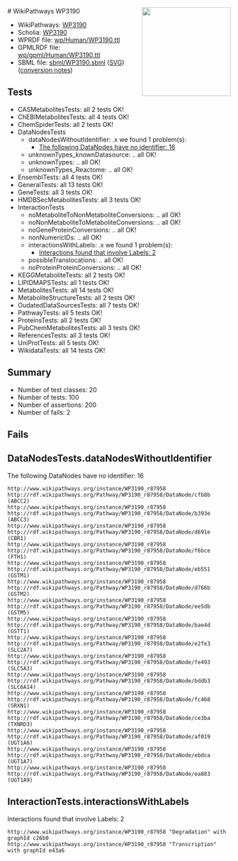 <img style="float: right; width: 200px" src="../logo.png" />
# WikiPathways WP3190

* WikiPathways: [WP3190](https://identifiers.org/wikipathways:WP3190)
* Scholia: [WP3190](https://scholia.toolforge.org/wikipathways/WP3190)
* WPRDF file: [wp/Human/WP3190.ttl](../wp/Human/WP3190.ttl)
* GPMLRDF file: [wp/gpml/Human/WP3190.ttl](../wp/gpml/Human/WP3190.ttl)
* SBML file: [sbml/WP3190.sbml](../sbml/WP3190.sbml) ([SVG](../sbml/WP3190.svg)) ([conversion notes](../sbml/WP3190.txt))

## Tests
* CASMetabolitesTests: all 2 tests OK!
* ChEBIMetabolitesTests: all 4 tests OK!
* ChemSpiderTests: all 2 tests OK!
* DataNodesTests
    * dataNodesWithoutIdentifier: .x we found 1 problem(s):
        * [The following DataNodes have no identifier: 16](#8792c496)
    * unknownTypes_knownDatasource: .. all OK!
    * unknownTypes: .. all OK!
    * unknownTypes_Reactome: .. all OK!
* EnsemblTests: all 4 tests OK!
* GeneralTests: all 13 tests OK!
* GeneTests: all 3 tests OK!
* HMDBSecMetabolitesTests: all 3 tests OK!
* InteractionTests
    * noMetaboliteToNonMetaboliteConversions: .. all OK!
    * noNonMetaboliteToMetaboliteConversions: .. all OK!
    * noGeneProteinConversions: .. all OK!
    * nonNumericIDs: .. all OK!
    * interactionsWithLabels: .x we found 1 problem(s):
        * [Interactions found that involve Labels: 2](#630d2679)
    * possibleTranslocations: .. all OK!
    * noProteinProteinConversions: .. all OK!
* KEGGMetaboliteTests: all 2 tests OK!
* LIPIDMAPSTests: all 1 tests OK!
* MetabolitesTests: all 14 tests OK!
* MetaboliteStructureTests: all 2 tests OK!
* OudatedDataSourcesTests: all 7 tests OK!
* PathwayTests: all 5 tests OK!
* ProteinsTests: all 2 tests OK!
* PubChemMetabolitesTests: all 3 tests OK!
* ReferencesTests: all 3 tests OK!
* UniProtTests: all 5 tests OK!
* WikidataTests: all 14 tests OK!


## Summary

* Number of test classes: 20
* Number of tests: 100
* Number of assertions: 200
* Number of fails: 2

## Fails

<a name="8792c496" />

## DataNodesTests.dataNodesWithoutIdentifier

The following DataNodes have no identifier: 16
```
http://www.wikipathways.org/instance/WP3190_r87958 http://rdf.wikipathways.org/Pathway/WP3190_r87958/DataNode/cfb8b (ABCC2)
http://www.wikipathways.org/instance/WP3190_r87958 http://rdf.wikipathways.org/Pathway/WP3190_r87958/DataNode/b393e (ABCC3)
http://www.wikipathways.org/instance/WP3190_r87958 http://rdf.wikipathways.org/Pathway/WP3190_r87958/DataNode/d691e (CBR1)
http://www.wikipathways.org/instance/WP3190_r87958 http://rdf.wikipathways.org/Pathway/WP3190_r87958/DataNode/f6bce (FTH1)
http://www.wikipathways.org/instance/WP3190_r87958 http://rdf.wikipathways.org/Pathway/WP3190_r87958/DataNode/eb551 (GSTM1)
http://www.wikipathways.org/instance/WP3190_r87958 http://rdf.wikipathways.org/Pathway/WP3190_r87958/DataNode/d766b (GSTM2)
http://www.wikipathways.org/instance/WP3190_r87958 http://rdf.wikipathways.org/Pathway/WP3190_r87958/DataNode/ee5db (GSTM5)
http://www.wikipathways.org/instance/WP3190_r87958 http://rdf.wikipathways.org/Pathway/WP3190_r87958/DataNode/bae4d (GSTT1)
http://www.wikipathways.org/instance/WP3190_r87958 http://rdf.wikipathways.org/Pathway/WP3190_r87958/DataNode/e2fe3 (SLC2A7)
http://www.wikipathways.org/instance/WP3190_r87958 http://rdf.wikipathways.org/Pathway/WP3190_r87958/DataNode/fe493 (SLC5A3)
http://www.wikipathways.org/instance/WP3190_r87958 http://rdf.wikipathways.org/Pathway/WP3190_r87958/DataNode/bddb3 (SLC6A14)
http://www.wikipathways.org/instance/WP3190_r87958 http://rdf.wikipathways.org/Pathway/WP3190_r87958/DataNode/fc468 (SRXN1)
http://www.wikipathways.org/instance/WP3190_r87958 http://rdf.wikipathways.org/Pathway/WP3190_r87958/DataNode/ce3ba (TXNRD3)
http://www.wikipathways.org/instance/WP3190_r87958 http://rdf.wikipathways.org/Pathway/WP3190_r87958/DataNode/af019 (UGT1A6)
http://www.wikipathways.org/instance/WP3190_r87958 http://rdf.wikipathways.org/Pathway/WP3190_r87958/DataNode/ebdca (UGT1A7)
http://www.wikipathways.org/instance/WP3190_r87958 http://rdf.wikipathways.org/Pathway/WP3190_r87958/DataNode/ea883 (UGT1A9)
```

<a name="630d2679" />

## InteractionTests.interactionsWithLabels

Interactions found that involve Labels: 2
```
http://www.wikipathways.org/instance/WP3190_r87958 "Degradation" with graphId c26b0
http://www.wikipathways.org/instance/WP3190_r87958 "Transcription" with graphId e43a6
```

